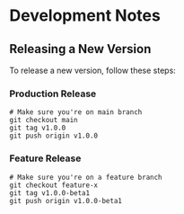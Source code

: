# Development Notes

## Releasing a New Version

To release a new version, follow these steps:

### Production Release

```
# Make sure you're on main branch
git checkout main
git tag v1.0.0
git push origin v1.0.0
```

### Feature Release

```
# Make sure you're on a feature branch
git checkout feature-x
git tag v1.0.0-beta1
git push origin v1.0.0-beta1
```